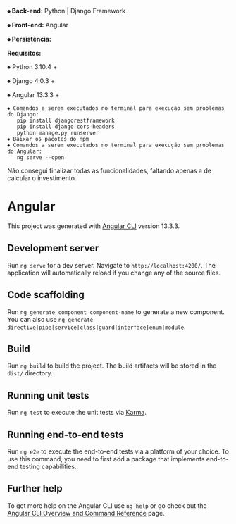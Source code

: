 **⦁ Back-end:** Python | Django Framework <p>
**⦁ Front-end:** Angular <p>
**⦁ Persistência:** <p>

**Requisitos:** <p>
    ⦁ Python 3.10.4 + <p>
    ⦁ Django 4.0.3 + <p>
    ⦁ Angular 13.3.3 +
      
    ⦁ Comandos a serem executados no terminal para execução sem problemas do Django:  
       pip install djangorestframework
       pip install django-cors-headers
       python manage.py runserver
    ⦁ Baixar os pacotes do npm
    ⦁ Comandos a serem executados no terminal para execução sem problemas do Angular:
       ng serve --open
    
Não consegui finalizar todas as funcionalidades, faltando apenas a de calcular o investimento.

      
# Angular

This project was generated with [Angular CLI](https://github.com/angular/angular-cli) version 13.3.3.

## Development server

Run `ng serve` for a dev server. Navigate to `http://localhost:4200/`. The application will automatically reload if you change any of the source files.

## Code scaffolding

Run `ng generate component component-name` to generate a new component. You can also use `ng generate directive|pipe|service|class|guard|interface|enum|module`.

## Build

Run `ng build` to build the project. The build artifacts will be stored in the `dist/` directory.

## Running unit tests

Run `ng test` to execute the unit tests via [Karma](https://karma-runner.github.io).

## Running end-to-end tests

Run `ng e2e` to execute the end-to-end tests via a platform of your choice. To use this command, you need to first add a package that implements end-to-end testing capabilities.

## Further help

To get more help on the Angular CLI use `ng help` or go check out the [Angular CLI Overview and Command Reference](https://angular.io/cli) page.
